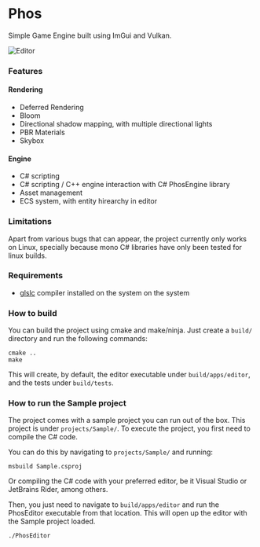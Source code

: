 # Phos 

Simple Game Engine built using ImGui and Vulkan.

![Editor](https://github.com/matedavid/Phos/assets/42835499/a7d4dd1a-4f3c-4af7-ad4f-94844a4371a3)

### Features

#### Rendering
- Deferred Rendering
- Bloom
- Directional shadow mapping, with multiple directional lights
- PBR Materials
- Skybox

#### Engine
- C# scripting
- C# scripting / C++ engine interaction with C# PhosEngine library
- Asset management
- ECS system, with entity hirearchy in editor

### Limitations

Apart from various bugs that can appear, the project currently only works on Linux, specially because mono C# libraries have only been tested for linux builds.

### Requirements
- [glslc](https://github.com/google/shaderc) compiler installed on the system on the system

### How to build

You can build the project using cmake and make/ninja. Just create a `build/` directory and run the following commands:

```
cmake ..
make
```

This will create, by default, the editor executable under  `build/apps/editor`, and the tests under `build/tests`.

### How to run the Sample project

The project comes with a sample project you can run out of the box. This project is under `projects/Sample/`. To execute the project, you first need to compile the C# code.

You can do this by navigating to `projects/Sample/` and running:

```
msbuild Sample.csproj
```

Or compiling the C# code with your preferred editor, be it Visual Studio or JetBrains Rider, among others.

Then, you just need to navigate to `build/apps/editor` and run the PhosEditor executable from that location. This will open up the editor with the Sample project loaded.

```
./PhosEditor
```
